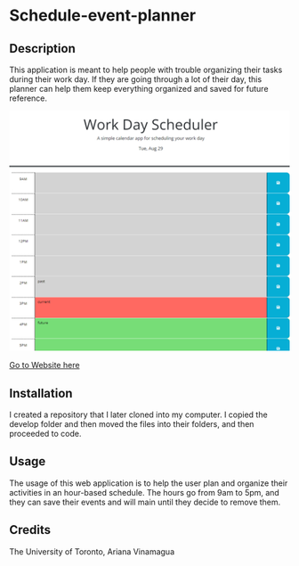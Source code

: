 # Schedule-event-planner

## Description
This application is meant to help people with trouble organizing their tasks during their work day. If they are going through a lot of their day, this planner can help them keep everything organized and saved for future reference.

![Webpage](./assets/images/table.png)

[Go to Website here](https://ari07-ari.github.io/Schedule-event-planner/)

## Installation
I created a repository that I later cloned into my computer. I copied the develop folder and then moved the files into their folders, and then proceeded to code.

## Usage
The usage of this web application is to help the user plan and organize their activities in an hour-based schedule. The hours go from 9am to 5pm, and they can save their events and will main until they decide to remove them.

## Credits
The University of Toronto,
Ariana Vinamagua